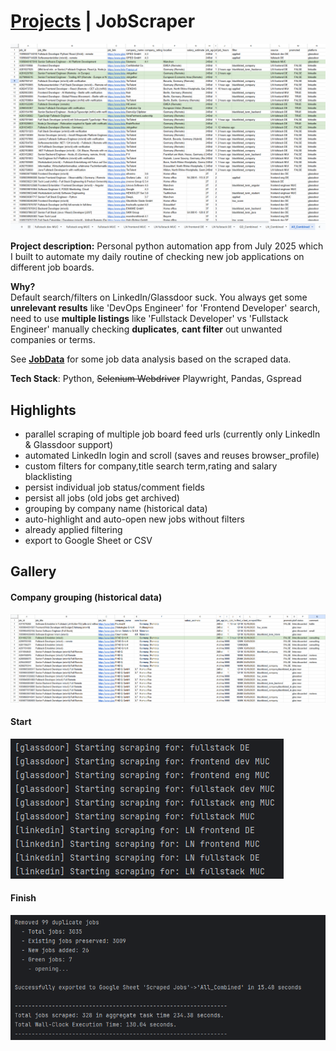 # [Projects](/portfolio/) | JobScraper

<a href="../images/jobscraper/home.png" class="glightbox">
<img src="../images/jobscraper/home.png"/>
</a>

**Project description:** Personal python automation app from July 2025 which I built to automate my daily routine of checking new job applications on different job boards.

**Why?**<br>
Default search/filters on LinkedIn/Glassdoor suck.
You always get some **unrelevant results** like 'DevOps Engineer' for 'Frontend Developer' search, need to use **multiple listings** like 'Fullstack Developer' vs 'Fullstack Engineer' manually checking **duplicates**, **cant filter** out unwanted companies or terms.

See **[JobData](/portfolio/projects/jobdata)** for some job data analysis based on the scraped data.

**Tech Stack**: Python, ~~Selenium Webdriver~~ Playwright, Pandas, Gspread

## Highlights
- parallel scraping of multiple job board feed urls (currently only LinkedIn & Glassdoor support)
- automated LinkedIn login and scroll (saves and reuses browser_profile)
- custom filters for company,title search term,rating and salary blacklisting 
- persist individual job status/comment fields
- persist all jobs (old jobs get archived)
- grouping by company name (historical data)
- auto-highlight and auto-open new jobs without filters
- already applied filtering
- export to Google Sheet or CSV

## Gallery

#### Company grouping (historical data)
<a href="../images/jobscraper/groups.png" class="glightbox" data-description="Job company grouping for historical data">
<img src="../images/jobscraper/groups.png"/>
</a>

#### Start
<a href="../images/jobscraper/console_start.png" class="glightbox" data-description="Start">
<img src="../images/jobscraper/console_start.png"/>
</a>


#### Finish
<a href="../images/jobscraper/console_finish.png" class="glightbox" data-description="Finish">
<img src="../images/jobscraper/console_finish.png"/>
</a>

